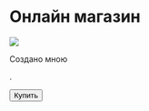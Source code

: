 <!DOCTYPE html>
<html lang="ru">
<head>
   <meta charset="UTF-8">
   <meta name="viewport" 
                content="width=device-width, user- scalable=no, initial-scale=1.0,  maximum-scale=1.0, minimum-scale=1.
   <meta https-equiv="X-UA- Compatible" content="ie=edge">      
 </head>
 <body>
          <div id="main">
                 <h1>Онлайн  магазин</h1>
                 <img  src="https://cdn-icons-png.flaticon.com/512/3595/3595455.png">
                <p>Создано мною</p>.</p>
                 <button id="buy">Купить</button>
          </div>
 </body>
 </html>         
